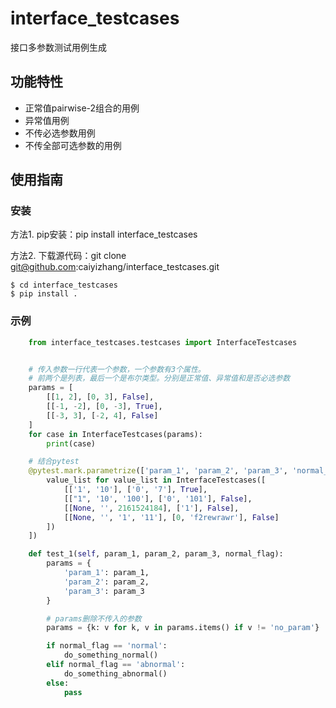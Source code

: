 # interface_testcases

接口多参数测试用例生成

## 功能特性

* 正常值pairwise-2组合的用例
* 异常值用例
* 不传必选参数用例
* 不传全部可选参数的用例

## 使用指南

### 安装

方法1. pip安装：pip install interface_testcases

方法2. 下载源代码：git clone git@github.com:caiyizhang/interface_testcases.git

    $ cd interface_testcases
    $ pip install .

### 示例
```python
    from interface_testcases.testcases import InterfaceTestcases


    # 传入参数一行代表一个参数，一个参数有3个属性。
    # 前两个是列表，最后一个是布尔类型。分别是正常值、异常值和是否必选参数
    params = [
        [[1, 2], [0, 3], False],
        [[-1, -2], [0, -3], True],
        [[-3, 3], [-2, 4], False]
    ]
    for case in InterfaceTestcases(params):
        print(case)

    # 结合pytest
    @pytest.mark.parametrize(['param_1', 'param_2', 'param_3', 'normal_flag'], [
        value_list for value_list in InterfaceTestcases([
            [['1', '10'], ['0', '7'], True],
            [["1", '10', '100'], ['0', '101'], False],
            [[None, '', 2161524184], ['1'], False],
            [[None, '', '1', '11'], [0, 'f2rewrawr'], False]
        ])
    ])

    def test_1(self, param_1, param_2, param_3, normal_flag):
        params = {
            'param_1': param_1,
            'param_2': param_2,
            'param_3': param_3
        }

        # params删除不传入的参数
        params = {k: v for k, v in params.items() if v != 'no_param'}

        if normal_flag == 'normal':
            do_something_normal()
        elif normal_flag == 'abnormal':
            do_something_abnormal()
        else:
            pass
```

